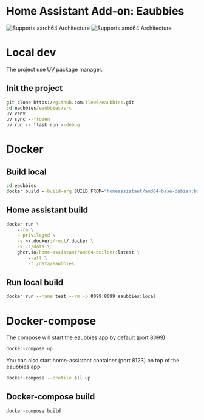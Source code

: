 # Home Assistant Add-on: Eaubbies

![Supports aarch64 Architecture][aarch64-shield]
![Supports amd64 Architecture][amd64-shield]

[aarch64-shield]: https://img.shields.io/badge/aarch64-yes-green.svg
[amd64-shield]: https://img.shields.io/badge/amd64-yes-green.svg

# Local dev

The project use [UV](https://docs.astral.sh/uv/) package manager.

## Init the project

```cmd
git clone https://github.com/tle06/eaubbies.git
cd eaubbies/eaubbies/src
uv venv
uv sync --frozen
uv run -- flask run --debug
```

# Docker

## Build local

```cmd
cd eaubbies
docker build --build-arg BUILD_FROM="homeassistant/amd64-base-debian:bookworm" -t eaubbies:local .
```

## Home assistant build

```cmd
docker run \
	--rm \
	--privileged \
	-v ~/.docker:/root/.docker \
	-v .:/data \
    ghcr.io/home-assistant/amd64-builder:latest \
		--all \
		-t /data/eaubbies
```

## Run local build

```cmd
docker run --name test --rm -p 8099:8099 eaubbies:local
```

# Docker-compose

The compose will start the eaubbies app by default (port 8099)

```cmd
docker-compose up
```

You can also start home-assistant container (port 8123) on top of the eaubbies app

```cmd
docker-compose --profile all up
```

## Docker-compose build

```cmd
docker-compose build
```